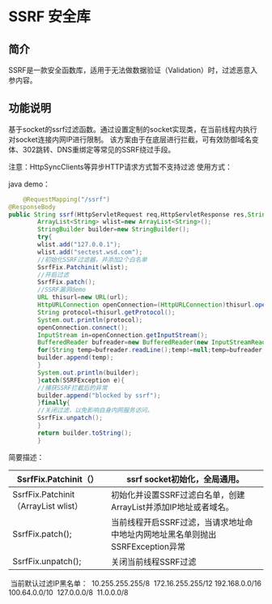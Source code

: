 # SSRF 安全库

## 简介

SSRF是一款安全函数库，适用于无法做数据验证（Validation）时，过滤恶意入参内容。

## 功能说明

基于socket的ssrf过滤函数。通过设置定制的socket实现类，在当前线程内执行对socket连接内网IP进行限制。
该方案由于在底层进行拦截，可有效防御域名变体、302跳转、DNS重绑定等常见的SSRF绕过手段。

注意：HttpSyncClients等异步HTTP请求方式暂不支持过滤
使用方式：

java demo：

```java
    @RequestMapping("/ssrf")
@ResponseBody
public String ssrf(HttpServletRequest req,HttpServletResponse res,String url)throws SQLException,IOException{
        ArrayList<String> wlist=new ArrayList<String>();
        StringBuilder builder=new StringBuilder();
        try{
        wlist.add("127.0.0.1");
        wlist.add("sectest.wsd.com");
        //初始化SSRF过滤器，并添加2个白名单
        SsrfFix.Patchinit(wlist);
        //开启过滤
        SsrfFix.patch();
        //SSRF漏洞demo
        URL thisurl=new URL(url);
        HttpURLConnection openConnection=(HttpURLConnection)thisurl.openConnection();
        String protocol=thisurl.getProtocol();
        System.out.println(protocol);
        openConnection.connect();
        InputStream in=openConnection.getInputStream();
        BufferedReader bufreader=new BufferedReader(new InputStreamReader(in));
        for(String temp=bufreader.readLine();temp!=null;temp=bufreader.readLine()){
        builder.append(temp);
        }
        System.out.println(builder);
        }catch(SSRFException e){
        //捕获SSRF拦截后的异常
        builder.append("blocked by ssrf");
        }finally{
        //关闭过滤，以免影响自身内网服务访问。
        SsrfFix.unpatch();
        }
        return builder.toString();
        }
```

简要描述：

| SsrfFix.Patchinit（）                        | ssrf socket初始化，全局通用。                            |
|--------------------------------------------|-------------------------------------------------|
| SsrfFix.Patchinit（ArrayList<String> wlist） | 初始化并设置SSRF过滤白名单，创建ArrayList<String>并添加IP地址或者域名。 |
| SsrfFix.patch();                           | 当前线程开启SSRF过滤，当请求地址命中地址内网地址黑名单则抛出SSRFException异常 |
| SsrfFix.unpatch();                         | 关闭当前线程SSRF过滤                                    |

​
当前默认过滤IP黑名单：
​ 10.255.255.255/8
​ 172.16.255.255/12
​ 192.168.0.0/16
​ 100.64.0.0/10
​ 127.0.0.0/8
​ 11.0.0.0/8
